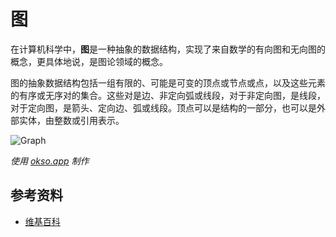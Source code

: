 # 图

在计算机科学中，**图**是一种抽象的数据结构，实现了来自数学的有向图和无向图的概念，更具体地说，是图论领域的概念。


图的抽象数据结构包括一组有限的、可能是可变的顶点或节点或点，以及这些元素的有序或无序对的集合。这些对是边、非定向弧或线段，对于非定向图，是线段，对于定向图，是箭头、定向边、弧或线段。顶点可以是结构的一部分，也可以是外部实体，由整数或引用表示。


![Graph](./images/graph.jpeg)

*使用 [okso.app](https://okso.app) 制作*

## 参考资料

- [维基百科](https://fr.wikipedia.org/wiki/Graphe_(type_abstrait))

